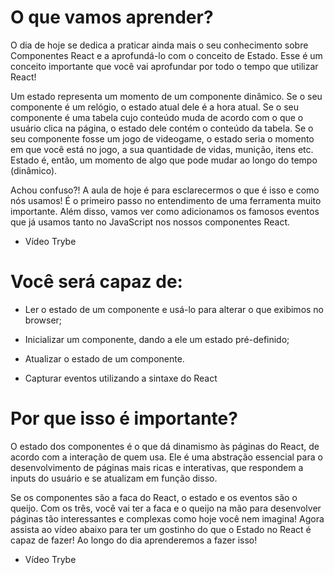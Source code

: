 # O que vamos aprender?
O dia de hoje se dedica a praticar ainda mais o seu conhecimento sobre Componentes React e a aprofundá-lo com o conceito de Estado. Esse é um conceito importante que você vai aprofundar por todo o tempo que utilizar React!

Um estado representa um momento de um componente dinâmico. Se o seu componente é um relógio, o estado atual dele é a hora atual. Se o seu componente é uma tabela cujo conteúdo muda de acordo com o que o usuário clica na página, o estado dele contém o conteúdo da tabela. Se o seu componente fosse um jogo de videogame, o estado seria o momento em que você está no jogo, a sua quantidade de vidas, munição, itens etc. Estado é, então, um momento de algo que pode mudar ao longo do tempo (dinâmico).

Achou confuso?! A aula de hoje é para esclarecermos o que é isso e como nós usamos! É o primeiro passo no entendimento de uma ferramenta muito importante. Além disso, vamos ver como adicionamos os famosos eventos que já usamos tanto no JavaScript nos nossos componentes React.

- Vídeo Trybe

# Você será capaz de:
- Ler o estado de um componente e usá-lo para alterar o que exibimos no browser;

- Inicializar um componente, dando a ele um estado pré-definido;

- Atualizar o estado de um componente.

- Capturar eventos utilizando a sintaxe do React

# Por que isso é importante?
O estado dos componentes é o que dá dinamismo às páginas do React, de acordo com a interação de quem usa. Ele é uma abstração essencial para o desenvolvimento de páginas mais ricas e interativas, que respondem a inputs do usuário e se atualizam em função disso.

Se os componentes são a faca do React, o estado e os eventos são o queijo. Com os três, você vai ter a faca e o queijo na mão para desenvolver páginas tão interessantes e complexas como hoje você nem imagina! Agora assista ao vídeo abaixo para ter um gostinho do que o Estado no React é capaz de fazer! Ao longo do dia aprenderemos a fazer isso!

- Vídeo Trybe